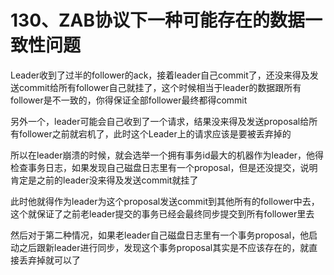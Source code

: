 # 130、ZAB协议下一种可能存在的数据一致性问题
Leader收到了过半的follower的ack，接着leader自己commit了，还没来得及发送commit给所有follower自己就挂了，这个时候相当于leader的数据跟所有follower是不一致的，你得保证全部follower最终都得commit

 

另外一个，leader可能会自己收到了一个请求，结果没来得及发送proposal给所有follower之前就宕机了，此时这个Leader上的请求应该是要被丢弃掉的

 

所以在leader崩溃的时候，就会选举一个拥有事务id最大的机器作为leader，他得检查事务日志，如果发现自己磁盘日志里有一个proposal，但是还没提交，说明肯定是之前的leader没来得及发送commit就挂了

 

此时他就得作为leader为这个proposal发送commit到其他所有的follower中去，这个就保证了之前老leader提交的事务已经会最终同步提交到所有follower里去

 

然后对于第二种情况，如果老leader自己磁盘日志里有一个事务proposal，他启动之后跟新leader进行同步，发现这个事务proposal其实是不应该存在的，就直接丢弃掉就可以了
